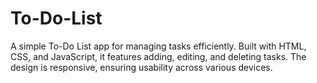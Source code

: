 # To-Do-List
A simple To-Do List app for managing tasks efficiently. Built with HTML, CSS, and JavaScript, it features adding, editing, and deleting tasks. The design is responsive, ensuring usability across various devices.
